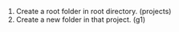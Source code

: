 1. Create a root folder in root directory. (projects)
2. Create a new folder in that project. (g1)


